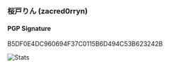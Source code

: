 ### 桜戸りん (zacred0rryn)

#### PGP Signature

B5DF0E4DC960694F37C0115B6D494C53B623242B

![Stats](https://github-readme-stats.vercel.app/api?username=zacred0rryn&show_icons=true&count_private=true&bg_color=171e29&text_color=eaeaea&title_color=f08080&icon_color=f08080&hide_border=false)
